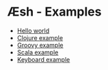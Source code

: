 Æsh - Examples
==============

* [Hello world](https://github.com/aeshell/examples/tree/master/aesh-hello-world)
* [Clojure example](https://github.com/aeshell/examples/tree/master/aesh-clojure)
* [Groovy example](https://github.com/aeshell/examples/tree/master/aesh-groovy)
* [Scala example](https://github.com/aeshell/examples/tree/master/aesh-scala)
* [Keyboard example](https://github.com/aeshell/examples/tree/master/aesh-keyboard-example)

